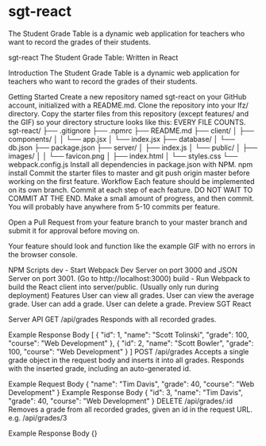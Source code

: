 # sgt-react
The Student Grade Table is a dynamic web application for teachers who want to record the grades of their students.

sgt-react
The Student Grade Table: Written in React

Introduction
The Student Grade Table is a dynamic web application for teachers who want to record the grades of their students.

Getting Started
Create a new repository named sgt-react on your GitHub account, initialized with a README.md.
Clone the repository into your lfz/ directory.
Copy the starter files from this repository (except features/ and the GIF) so your directory structure looks like this: EVERY FILE COUNTS.
sgt-react/
├── .gitignore
├── .npmrc
├── README.md
├── client/
│   ├── components/
│   │   └── app.jsx
│   └── index.jsx
├── database/
│   └── db.json
├── package.json
├── server/
│   ├── index.js
│   └── public/
│       ├── images/
│       │   └── favicon.png
│       ├── index.html
│       └── styles.css
└── webpack.config.js
Install all dependencies in package.json with NPM.
npm install
Commit the starter files to master and git push origin master before working on the first feature.
Workflow
Each feature should be implemented on its own branch. Commit at each step of each feature. DO NOT WAIT TO COMMIT AT THE END. Make a small amount of progress, and then commit. You will probably have anywhere from 5-10 commits per feature.

Open a Pull Request from your feature branch to your master branch and submit it for approval before moving on.

Your feature should look and function like the example GIF with no errors in the browser console.

NPM Scripts
dev - Start Webpack Dev Server on port 3000 and JSON Server on port 3001. (Go to http://localhost:3000)
build - Run Webpack to build the React client into server/public. (Usually only run during deployment)
Features
User can view all grades.
User can view the average grade.
User can add a grade.
User can delete a grade.
Preview
SGT React

Server API
GET /api/grades
Responds with all recorded grades.

Example Response Body
[
  {
    "id": 1,
    "name": "Scott Tolinski",
    "grade": 100,
    "course": "Web Development"
  },
  {
    "id": 2,
    "name": "Scott Bowler",
    "grade": 100,
    "course": "Web Development"
  }
]
POST /api/grades
Accepts a single grade object in the request body and inserts it into all grades. Responds with the inserted grade, including an auto-generated id.

Example Request Body
{
  "name": "Tim Davis",
  "grade": 40,
  "course": "Web Development"
}
Example Response Body
{
  "id": 3,
  "name": "Tim Davis",
  "grade": 40,
  "course": "Web Development"
}
DELETE /api/grades/:id
Removes a grade from all recorded grades, given an id in the request URL. e.g. /api/grades/3

Example Response Body
{}
